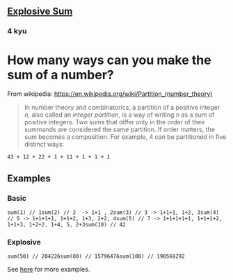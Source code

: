 <h2><a href=https://www.codewars.com/kata/52ec24228a515e620b0005ef/train/c target="_blank">Explosive Sum</a></h2><h3>4 kyu</h3><h1 id="how-many-ways-can-you-make-the-sum-of-a-number">How many ways can you make the sum of a number?</h1><p>From wikipedia: <a href="https://en.wikipedia.org/wiki/Partition_(number_theory)" data-turbolinks="false" target="_blank">https://en.wikipedia.org/wiki/Partition_(number_theory)</a></p><blockquote><p>In number theory and combinatorics, a partition of a positive integer <em>n</em>, also called an <em>integer partition</em>, is a way of writing n as a sum of positive integers. Two sums that differ only in the order of their summands are considered the same partition. If order matters, the sum becomes a composition. For example, 4 can be partitioned in five distinct ways:</p></blockquote><pre><code>43 + 12 + 22 + 1 + 11 + 1 + 1 + 1</code></pre><h2 id="examples">Examples</h2><h3 id="basic">Basic</h3><pre><code class="language-javascript"><span class="cm-variable">sum</span>(<span class="cm-number">1</span>) <span class="cm-comment">// 1</span><span class="cm-variable">sum</span>(<span class="cm-number">2</span>) <span class="cm-comment">// 2  -&gt; 1+1 , 2</span><span class="cm-variable">sum</span>(<span class="cm-number">3</span>) <span class="cm-comment">// 3 -&gt; 1+1+1, 1+2, 3</span><span class="cm-variable">sum</span>(<span class="cm-number">4</span>) <span class="cm-comment">// 5 -&gt; 1+1+1+1, 1+1+2, 1+3, 2+2, 4</span><span class="cm-variable">sum</span>(<span class="cm-number">5</span>) <span class="cm-comment">// 7 -&gt; 1+1+1+1+1, 1+1+1+2, 1+1+3, 1+2+2, 1+4, 5, 2+3</span><span class="cm-variable">sum</span>(<span class="cm-number">10</span>) <span class="cm-comment">// 42</span></code></pre><pre style="display: none;"><code class="language-haskell"><span class="cm-variable">explosiveSum</span>  <span class="cm-number">1</span>   <span class="cm-comment">-- 1</span><span class="cm-variable">explosiveSum</span> <span class="cm-number">2</span>   <span class="cm-comment">-- 2 -&gt; 1+1 , 2</span><span class="cm-variable">explosiveSum</span> <span class="cm-number">3</span>   <span class="cm-comment">-- 3 -&gt; 1+1+1, 1+2, 3</span><span class="cm-variable">explosiveSum</span> <span class="cm-number">4</span>   <span class="cm-comment">-- 5 -&gt; 1+1+1+1, 1+1+2, 1+3, 2+2, 4</span><span class="cm-variable">explosiveSum</span> <span class="cm-number">5</span>   <span class="cm-comment">-- 7 -&gt; 1+1+1+1+1, 1+1+1+2, 1+1+3, 1+2+2, 1+4, 5, 2+3</span><span class="cm-variable">explosiveSum</span> <span class="cm-number">10</span>  <span class="cm-comment">-- 42</span></code></pre><pre style="display: none;"><code class="language-ruby"><span class="cm-variable">exp_sum</span>(<span class="cm-number">1</span>) <span class="cm-comment"># 1</span><span class="cm-variable">exp_sum</span>(<span class="cm-number">2</span>) <span class="cm-comment"># 2  -&gt; 1+1 , 2</span><span class="cm-variable">exp_sum</span>(<span class="cm-number">3</span>) <span class="cm-comment"># 3 -&gt; 1+1+1, 1+2, 3</span><span class="cm-variable">exp_sum</span>(<span class="cm-number">4</span>) <span class="cm-comment"># 5 -&gt; 1+1+1+1, 1+1+2, 1+3, 2+2, 4</span><span class="cm-variable">exp_sum</span>(<span class="cm-number">5</span>) <span class="cm-comment"># 7 -&gt; 1+1+1+1+1, 1+1+1+2, 1+1+3, 1+2+2, 1+4, 5, 2+3</span><span class="cm-variable">exp_sum</span>(<span class="cm-number">10</span>) <span class="cm-comment"># 42</span></code></pre><pre style="display: none;"><code class="language-python"><span class="cm-variable">exp_sum</span>(<span class="cm-number">1</span>) <span class="cm-comment"># 1</span><span class="cm-variable">exp_sum</span>(<span class="cm-number">2</span>) <span class="cm-comment"># 2  -&gt; 1+1 , 2</span><span class="cm-variable">exp_sum</span>(<span class="cm-number">3</span>) <span class="cm-comment"># 3 -&gt; 1+1+1, 1+2, 3</span><span class="cm-variable">exp_sum</span>(<span class="cm-number">4</span>) <span class="cm-comment"># 5 -&gt; 1+1+1+1, 1+1+2, 1+3, 2+2, 4</span><span class="cm-variable">exp_sum</span>(<span class="cm-number">5</span>) <span class="cm-comment"># 7 -&gt; 1+1+1+1+1, 1+1+1+2, 1+1+3, 1+2+2, 1+4, 5, 2+3</span><span class="cm-variable">exp_sum</span>(<span class="cm-number">10</span>) <span class="cm-comment"># 42</span></code></pre><pre style="display: none;"><code class="language-cpp"><span class="cm-variable">exp_sum</span>(<span class="cm-number">1</span>) <span class="cm-comment">// 1</span><span class="cm-variable">exp_sum</span>(<span class="cm-number">2</span>) <span class="cm-comment">// 2  -&gt; 1+1 , 2</span><span class="cm-variable">exp_sum</span>(<span class="cm-number">3</span>) <span class="cm-comment">// 3 -&gt; 1+1+1, 1+2, 3</span><span class="cm-variable">exp_sum</span>(<span class="cm-number">4</span>) <span class="cm-comment">// 5 -&gt; 1+1+1+1, 1+1+2, 1+3, 2+2, 4</span><span class="cm-variable">exp_sum</span>(<span class="cm-number">5</span>) <span class="cm-comment">// 7 -&gt; 1+1+1+1+1, 1+1+1+2, 1+1+3, 1+2+2, 1+4, 5, 2+3</span><span class="cm-variable">exp_sum</span>(<span class="cm-number">10</span>) <span class="cm-comment">// 42</span></code></pre><pre style="display: none;"><code class="language-go"><span class="cm-variable">ExpSum</span>(<span class="cm-number">1</span>) <span class="cm-comment">// 1</span><span class="cm-variable">ExpSum</span>(<span class="cm-number">2</span>) <span class="cm-comment">// 2 -&gt; 1+1 , 2</span><span class="cm-variable">ExpSum</span>(<span class="cm-number">3</span>) <span class="cm-comment">// 3 -&gt; 1+1+1, 1+2, 3</span><span class="cm-variable">ExpSum</span>(<span class="cm-number">4</span>) <span class="cm-comment">// 5 -&gt; 1+1+1+1, 1+1+2, 1+3, 2+2, 4</span><span class="cm-variable">ExpSum</span>(<span class="cm-number">5</span>) <span class="cm-comment">// 7 -&gt; 1+1+1+1+1, 1+1+1+2, 1+1+3, 1+2+2, 1+4, 5, 2+3</span><span class="cm-variable">ExpSum</span>(<span class="cm-number">10</span>) <span class="cm-comment">// 42</span></code></pre><pre style="display: none;"><code class="language-rust"><span class="cm-variable">exp_sum</span>(<span class="cm-number">1</span>) <span class="cm-comment">// 1</span><span class="cm-variable">exp_sum</span>(<span class="cm-number">2</span>) <span class="cm-comment">// 2  -&gt; 1+1 , 2</span><span class="cm-variable">exp_sum</span>(<span class="cm-number">3</span>) <span class="cm-comment">// 3 -&gt; 1+1+1, 1+2, 3</span><span class="cm-variable">exp_sum</span>(<span class="cm-number">4</span>) <span class="cm-comment">// 5 -&gt; 1+1+1+1, 1+1+2, 1+3, 2+2, 4</span><span class="cm-variable">exp_sum</span>(<span class="cm-number">5</span>) <span class="cm-comment">// 7 -&gt; 1+1+1+1+1, 1+1+1+2, 1+1+3, 1+2+2, 1+4, 5, 2+3</span><span class="cm-variable">exp_sum</span>(<span class="cm-number">10</span>) <span class="cm-comment">// 42</span></code></pre><h3 id="explosive">Explosive</h3><pre><code class="language-javascript"><span class="cm-variable">sum</span>(<span class="cm-number">50</span>) <span class="cm-comment">// 204226</span><span class="cm-variable">sum</span>(<span class="cm-number">80</span>) <span class="cm-comment">// 15796476</span><span class="cm-variable">sum</span>(<span class="cm-number">100</span>) <span class="cm-comment">// 190569292</span></code></pre><pre style="display: none;"><code class="language-haskell"><span class="cm-variable">explosiveSum</span>  <span class="cm-number">50</span> <span class="cm-comment">--    204226</span><span class="cm-variable">explosiveSum</span>  <span class="cm-number">80</span> <span class="cm-comment">--  15796476</span><span class="cm-variable">explosiveSum</span> <span class="cm-number">100</span> <span class="cm-comment">-- 190569292</span></code></pre><pre style="display: none;"><code class="language-ruby"><span class="cm-variable">exp_sum</span>(<span class="cm-number">50</span>) <span class="cm-comment"># 204226</span><span class="cm-variable">exp_sum</span>(<span class="cm-number">80</span>) <span class="cm-comment"># 15796476</span><span class="cm-variable">exp_sum</span>(<span class="cm-number">100</span>) <span class="cm-comment"># 190569292</span></code></pre><pre style="display: none;"><code class="language-python"><span class="cm-variable">exp_sum</span>(<span class="cm-number">50</span>) <span class="cm-comment"># 204226</span><span class="cm-variable">exp_sum</span>(<span class="cm-number">80</span>) <span class="cm-comment"># 15796476</span><span class="cm-variable">exp_sum</span>(<span class="cm-number">100</span>) <span class="cm-comment"># 190569292</span></code></pre><pre style="display: none;"><code class="language-cpp"><span class="cm-variable">exp_sum</span>(<span class="cm-number">50</span>) <span class="cm-comment">// 204226</span><span class="cm-variable">exp_sum</span>(<span class="cm-number">80</span>) <span class="cm-comment">// 15796476</span><span class="cm-variable">exp_sum</span>(<span class="cm-number">100</span>) <span class="cm-comment">// 190569292</span></code></pre><pre style="display: none;"><code class="language-go"><span class="cm-variable">ExpSum</span>(<span class="cm-number">50</span>) <span class="cm-comment">// 204226</span><span class="cm-variable">ExpSum</span>(<span class="cm-number">80</span>) <span class="cm-comment">// 15796476</span><span class="cm-variable">ExpSum</span>(<span class="cm-number">100</span>) <span class="cm-comment">// 190569292</span></code></pre><pre style="display: none;"><code class="language-rust"><span class="cm-variable">exp_sum</span>(<span class="cm-number">50</span>) <span class="cm-comment">// 204226</span><span class="cm-variable">exp_sum</span>(<span class="cm-number">80</span>) <span class="cm-comment">// 15796476</span><span class="cm-variable">exp_sum</span>(<span class="cm-number">100</span>) <span class="cm-comment">// 190569292</span></code></pre><p>See <a href="http://www.numericana.com/data/partition.htm" data-turbolinks="false" target="_blank">here</a> for more examples.</p>